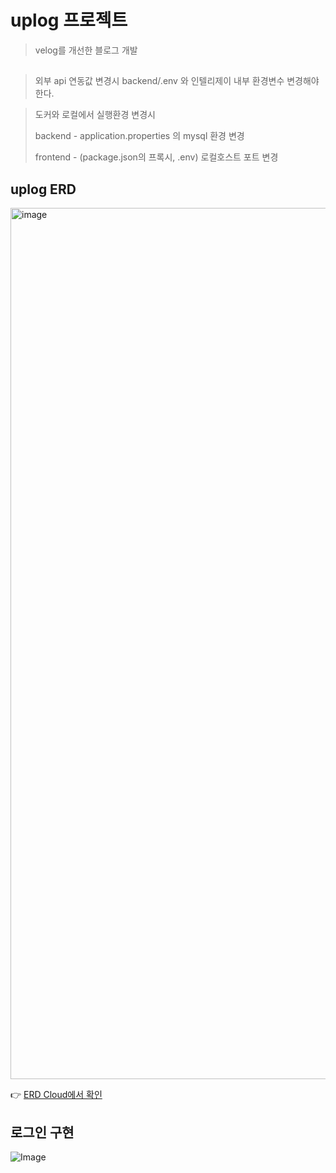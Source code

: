 # uplog 프로젝트
> velog를 개선한 블로그 개발

##
> 외부 api 연동값 변경시
> backend/.env 와 인텔리제이 내부 환경변수 변경해야 한다.

> 도커와 로컬에서 실행환경 변경시
> 
>  backend - application.properties 의 mysql 환경 변경
>
>  frontend - (package.json의 프록시, .env) 로컬호스트 포트 변경

## uplog ERD
<img width="1394" alt="image" src="https://github.com/user-attachments/assets/bc170591-4dc1-4d24-b070-ec192f3f2fb7" />

👉 [ERD Cloud에서 확인](https://www.erdcloud.com/d/EcLCLHHe3ACA9mHju)

## 로그인 구현
<!--<img width="1427" alt="image" src="https://github.com/user-attachments/assets/bf79538d-b4af-4d4f-a082-68306f2ef013" />-->
![Image](https://github.com/user-attachments/assets/2a9a94e2-188e-4f18-9309-b3dd939768f3)

